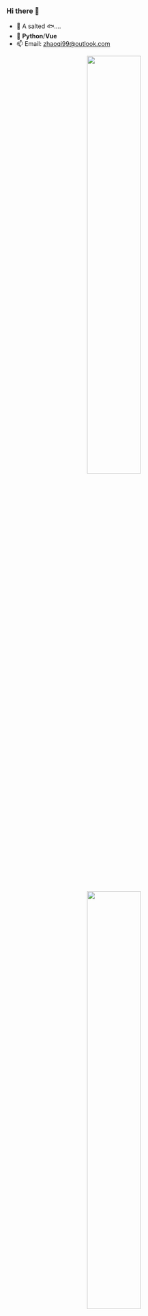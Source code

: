 ### Hi there 👋

- 🔭  A salted 🐟....
- 🌱 **Python**/**Vue**
- 📫 Email: [zhaoqi99@outlook.com](mailto:zhaoqi99@outlook.com)

<center class="half">
  <img src="https://github-readme-stats.vercel.app/api?username=zhaoqi99&show_icons=true&count_private=true&theme=buefy" width="50%" />
  <img src="https://github-readme-stats.vercel.app/api/top-langs/?username=zhaoqi99&layout=compact&theme=buefy" width="50%" />
</center>

![ZhaoQi99's github activity graph](https://activity-graph.herokuapp.com/graph?username=ZhaoQi99&theme=redical)
